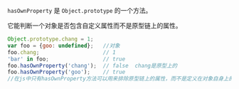 `hasOwnProperty` 是 `Object.prototype` 的一个方法。

它能判断一个对象是否包含自定义属性而不是原型链上的属性。

```js
Object.prototype.chang = 1; 
var foo = {goo: undefined};   //对象
foo.chang;                    // 1
'bar' in foo;                 // true
foo.hasOwnProperty('chang');  // false  chang是原型上的 
foo.hasOwnProperty('goo');    // true
//在js中只有hasOwnProperty方法可以用来排除原型链上的属性，而不是定义在对象自身上的属性。
```

